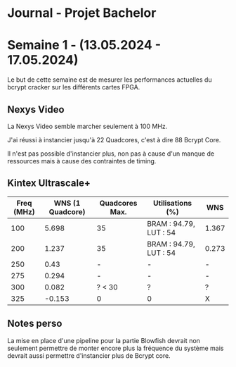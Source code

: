 # Journal - Projet Bachelor

# Semaine 1 - (13.05.2024 - 17.05.2024)

Le but de cette semaine est de mesurer les performances actuelles du bcrypt cracker sur les différents cartes FPGA.

## Nexys Video

La Nexys Video semble marcher seulement à 100 MHz.

J'ai réussi à instancier jusqu'à 22 Quadcores, c'est à dire 88 Bcrypt Core.

Il n'est pas possible d'instancier plus, non pas à cause d'un manque de ressources mais à cause des contraintes de timing.

## Kintex Ultrascale+

| Freq (MHz) 	| WNS (1 Quadcore) 	| Quadcores Max. 	| Utilisations (%)       	| WNS   	|
|------------	|------------------	|----------------	|------------------------	|-------	|
| 100        	| 5.698            	| 35             	| BRAM : 94.79, LUT : 54 	| 1.367 	|
| 200        	| 1.237            	| 35             	| BRAM : 94.79, LUT : 54 	| 0.273 	|
| 250        	| 0.43             	| -              	| -                      	| -     	|
| 275        	| 0.294            	| -              	| -                      	| -     	|
| 300        	| 0.082            	| ? < 30         	| ?                      	| ?     	|
| 325        	| -0.153           	| 0              	| 0                      	| X     	|

## Notes perso

La mise en place d'une pipeline pour la partie Blowfish devrait non seulement permettre de monter encore plus la fréquence du système mais devrait aussi permettre d'instancier plus de Bcrypt core.